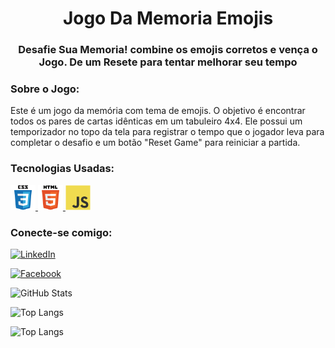 <h1 align="center">Jogo Da Memoria Emojis</h1>
<h3 align="center">Desafie Sua Memoria! combine os emojis corretos e vença o Jogo. De um Resete para tentar melhorar seu tempo</h3>

<h3 align="left">Sobre o Jogo:</h3>
<p align="left">Este é um jogo da memória com tema de emojis. O objetivo é encontrar todos os pares de cartas idênticas em um tabuleiro 4x4. Ele possui um temporizador no topo da tela para registrar o tempo que o jogador leva para completar o desafio e um botão "Reset Game" para reiniciar a partida.
<h3 align="left">Tecnologias Usadas:</h3>
<p align="left">  <a href="https://www.w3schools.com/css/" target="_blank" rel="noreferrer"> <img src="https://raw.githubusercontent.com/devicons/devicon/master/icons/css3/css3-original-wordmark.svg" alt="css3" width="40" height="40"/> </a>  <a href="https://www.w3.org/html/" target="_blank" rel="noreferrer"> <img src="https://raw.githubusercontent.com/devicons/devicon/master/icons/html5/html5-original-wordmark.svg" alt="html5" width="40" height="40"/> </a> <a href="https://developer.mozilla.org/en-US/docs/Web/JavaScript" target="_blank" rel="noreferrer"> <img src="https://raw.githubusercontent.com/devicons/devicon/master/icons/javascript/javascript-original.svg" alt="javascript" width="40" height="40"/> </a>  </p>

<h3 align="left">Conecte-se comigo:</h3>
<p align="left">

[![LinkedIn](https://img.shields.io/badge/LinkedIn-0077B5?style=for-the-badge&logo=linkedin&logoColor=white)](https://linkedin.com/in/kaique-caitano-b68b902ba)

[![Facebook](https://img.shields.io/badge/Facebook-1877F2?style=for-the-badge&logo=facebook&logoColor=white)](https://fb.com/kaique.caitano.1/)


</p>



![GitHub Stats](https://github-readme-stats.vercel.app/api?username=kaique12santos&theme=transparent&bg_color=0D1117&border_color=39FF14&show_icons=true&icon_color=30A3DC&title_color=00FFFF&text_color=FFFFFF)

![Top Langs](https://github-readme-stats-git-masterrstaa-rickstaa.vercel.app/api/top-langs/?username=kaique12santos&bg_color=0D1117&border_color=39FF14&title_color=00FFFF&text_color=FFFFFF)

![Top Langs](https://github-readme-stats-git-masterrstaa-rickstaa.vercel.app/api/top-langs/?username=kaique12santos&layout=compact&bg_color=0D1117&border_color=39FF14&title_color=00FFFF&text_color=FFFFFF)

 
